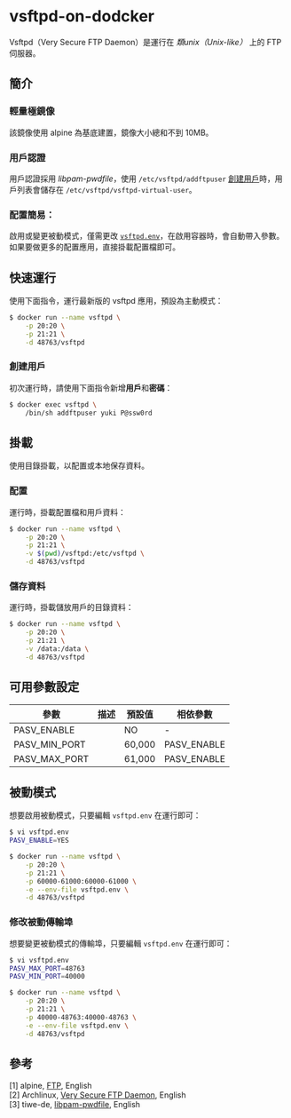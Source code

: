 # vsftpd-on-dodcker

Vsftpd（Very Secure FTP Daemon）是運行在 *類unix（Unix-like）* 上的 FTP 伺服器。

## 簡介

### 輕量極鏡像

該鏡像使用 alpine 為基底建置，鏡像大小總和不到 10MB。

### 用戶認證

用戶認證採用 *libpam-pwdfile*，使用 `/etc/vsftpd/addftpuser` [創建用戶](#創建用戶)時，用戶列表會儲存在 `/etc/vsftpd/vsftpd-virtual-user`。

### 配置簡易：

啟用或變更被動模式，僅需更改 [`vsftpd.env`](#可用參數設定)，在啟用容器時，會自動帶入參數。如果要做更多的配置應用，直接掛載配置檔即可。

## 快速運行

使用下面指令，運行最新版的 vsftpd 應用，預設為主動模式：

```bash
$ docker run --name vsftpd \
    -p 20:20 \
    -p 21:21 \
    -d 48763/vsftpd
```

### 創建用戶

初次運行時，請使用下面指令新增**用戶**和**密碼**：

```bash
$ docker exec vsftpd \
    /bin/sh addftpuser yuki P@ssw0rd
```

## 掛載

使用目錄掛載，以配置或本地保存資料。

### 配置

運行時，掛載配置檔和用戶資料：

```bash
$ docker run --name vsftpd \
    -p 20:20 \
    -p 21:21 \
    -v $(pwd)/vsftpd:/etc/vsftpd \
    -d 48763/vsftpd
```



### 儲存資料

運行時，掛載儲放用戶的目錄資料：

```bash
$ docker run --name vsftpd \
    -p 20:20 \
    -p 21:21 \
    -v /data:/data \
    -d 48763/vsftpd
```

## 可用參數設定

| 參數 | 描述 | 預設值 | 相依參數 |
| -- | -- | -- | -- |
| PASV_ENABLE |  | NO | - |
| PASV_MIN_PORT |  | 60,000 | PASV_ENABLE |
| PASV_MAX_PORT |  | 61,000 | PASV_ENABLE |

## 被動模式

想要啟用被動模式，只要編輯 `vsftpd.env` 在運行即可：

```bash
$ vi vsftpd.env
PASV_ENABLE=YES

$ docker run --name vsftpd \
    -p 20:20 \
    -p 21:21 \
    -p 60000-61000:60000-61000 \
    -e --env-file vsftpd.env \
    -d 48763/vsftpd
```

### 修改被動傳輸埠

想要變更被動模式的傳輸埠，只要編輯 `vsftpd.env` 在運行即可：

```bash
$ vi vsftpd.env
PASV_MAX_PORT=48763
PASV_MIN_PORT=40000
```

```bash
$ docker run --name vsftpd \
    -p 20:20 \
    -p 21:21 \
    -p 40000-48763:40000-48763 \
    -e --env-file vsftpd.env \
    -d 48763/vsftpd
```

## 參考

[1] alpine, [FTP](https://wiki.alpinelinux.org/wiki/FTP), English  
[2] Archlinux, [Very Secure FTP Daemon](https://wiki.archlinux.org/index.php/Very_Secure_FTP_Daemon), English  
[3] tiwe-de, [libpam-pwdfile](https://github.com/tiwe-de/libpam-pwdfile), English  

